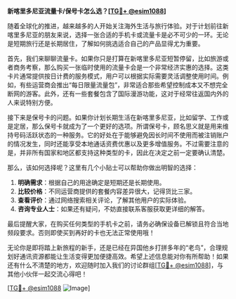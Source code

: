 **新喀里多尼亚流量卡/保号卡怎么选？[[TG💪+ @esim1088](https://t.me/s/esim1088)]**

随着全球化的推进，越来越多的人开始关注海外生活与旅行体验。对于计划前往新喀里多尼亚的朋友来说，选择一张合适的手机卡或流量卡是必不可少的一环。无论是短期旅行还是长期居住，了解如何挑选适合自己的产品显得尤为重要。

首先，我们来聊聊流量卡。如果你只是打算在新喀里多尼亚短暂停留，比如旅游或者商务考察，那么购买一张临时使用的流量卡会是一个非常经济实惠的选择。这类卡片通常提供按日计费的服务模式，用户可以根据实际需要灵活调整使用时间。例如，有些运营商会推出“每日限量流量包”，非常适合那些希望控制成本又不想完全断网的游客。此外，还有一些套餐包含了国际漫游功能，这对于经常往返国内外的人来说特别方便。

接下来是保号卡的问题。如果你计划长期生活在新喀里多尼亚，比如留学、工作或是定居，那么保号卡就成为了一个更好的选项。所谓保号卡，顾名思义就是用来维持号码活跃状态的一种服务。它的好处在于能够避免因长时间不使用而被注销账户的情况发生，同时还能享受本地通话资费优惠以及更多增值服务。不过需要注意的是，并非所有国家和地区都支持这种类型的卡，因此在决定之前一定要确认清楚。

那么，该如何选择呢？这里有几个小贴士可以帮助你做出明智的选择：
1. **明确需求**：根据自己的用途确定是短期还是长期使用。
2. **比较价格**：不同运营商提供的套餐内容差异很大，记得货比三家。
3. **查看评价**：通过网络搜索相关评论，了解其他用户的实际体验。
4. **咨询专业人士**：如果还有疑问，不妨直接联系客服获取更详细的解答。

最后提醒大家，在购买任何类型的手机卡之前，请务必确保设备已解锁且符合当地频段要求。否则即使买到再好的卡也无法正常使用哦！

无论你是即将踏上新旅程的新手，还是已经在异国他乡打拼多年的“老鸟”，合理规划好通讯资源都能让生活变得更加便捷高效。希望上述信息能对你有所帮助！如果还有什么不清楚的地方，欢迎随时加入我们的讨论群组[[TG💪+ @esim1088](https://t.me/s/esim1088)]，与其他小伙伴一起交流心得吧！

[[TG💪+ @esim1088](https://t.me/s/esim1088) ![Image](https://i.postimg.cc/4NQfJmqS/Snipaste-2025-05-13-00-14-12.png)]